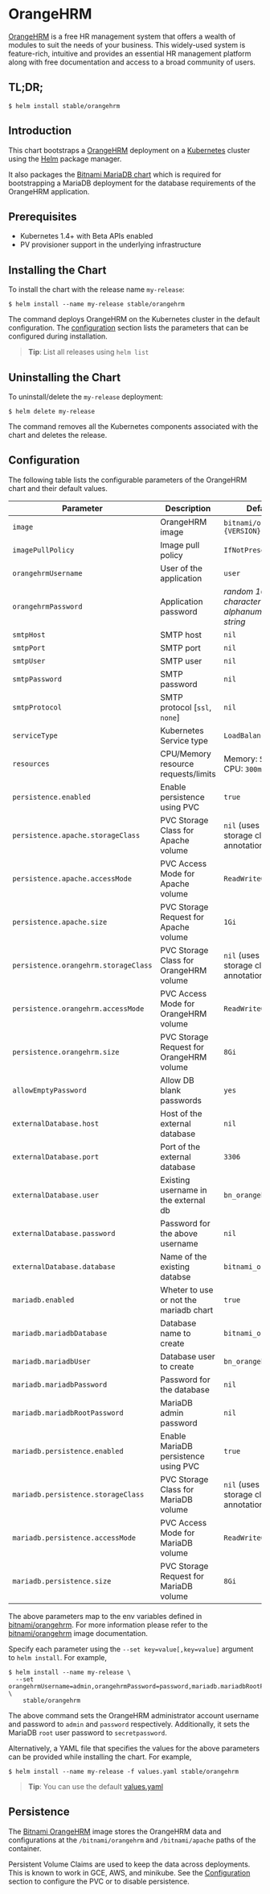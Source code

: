 # OrangeHRM

[OrangeHRM](https://www.orangehrm.com) is a free HR management system that offers a wealth of modules to suit the needs of your business. This widely-used system is feature-rich, intuitive and provides an essential HR management platform along with free documentation and access to a broad community of users.

## TL;DR;

```console
$ helm install stable/orangehrm
```

## Introduction

This chart bootstraps a [OrangeHRM](https://github.com/bitnami/bitnami-docker-orangehrm) deployment on a [Kubernetes](http://kubernetes.io) cluster using the [Helm](https://helm.sh) package manager.

It also packages the [Bitnami MariaDB chart](https://github.com/kubernetes/charts/tree/master/stable/mariadb) which is required for bootstrapping a MariaDB deployment for the database requirements of the OrangeHRM application.

## Prerequisites

- Kubernetes 1.4+ with Beta APIs enabled
- PV provisioner support in the underlying infrastructure

## Installing the Chart

To install the chart with the release name `my-release`:

```console
$ helm install --name my-release stable/orangehrm
```

The command deploys OrangeHRM on the Kubernetes cluster in the default configuration. The [configuration](#configuration) section lists the parameters that can be configured during installation.

> **Tip**: List all releases using `helm list`

## Uninstalling the Chart

To uninstall/delete the `my-release` deployment:

```console
$ helm delete my-release
```

The command removes all the Kubernetes components associated with the chart and deletes the release.

## Configuration

The following table lists the configurable parameters of the OrangeHRM chart and their default values.

|              Parameter               |               Description                |                    Default                     |
|--------------------------------------|------------------------------------------|------------------------------------------------|
| `image`                              | OrangeHRM image                          | `bitnami/orangehrm:{VERSION}`                  |
| `imagePullPolicy`                    | Image pull policy                        | `IfNotPresent`                                 |
| `orangehrmUsername`                  | User of the application                  | `user`                                         |
| `orangehrmPassword`                  | Application password                     | _random 10 character long alphanumeric string_ |
| `smtpHost`                           | SMTP host                                | `nil`                                          |
| `smtpPort`                           | SMTP port                                | `nil`                                          |
| `smtpUser`                           | SMTP user                                | `nil`                                          |
| `smtpPassword`                       | SMTP password                            | `nil`                                          |
| `smtpProtocol`                       | SMTP protocol [`ssl`, `none`]            | `nil`                                          |
| `serviceType`                        | Kubernetes Service type                  | `LoadBalancer`                                 |
| `resources`                          | CPU/Memory resource requests/limits      | Memory: `512Mi`, CPU: `300m`                   |
| `persistence.enabled`                | Enable persistence using PVC             | `true`                                         |
| `persistence.apache.storageClass`    | PVC Storage Class for Apache volume      | `nil` (uses alpha storage class annotation)    |
| `persistence.apache.accessMode`      | PVC Access Mode for Apache volume        | `ReadWriteOnce`                                |
| `persistence.apache.size`            | PVC Storage Request for Apache volume    | `1Gi`                                          |
| `persistence.orangehrm.storageClass` | PVC Storage Class for OrangeHRM volume   | `nil` (uses alpha storage class annotation)    |
| `persistence.orangehrm.accessMode`   | PVC Access Mode for OrangeHRM volume     | `ReadWriteOnce`                                |
| `persistence.orangehrm.size`         | PVC Storage Request for OrangeHRM volume | `8Gi`                                          |
| `allowEmptyPassword`                 | Allow DB blank passwords                 | `yes`                                          |
| `externalDatabase.host`              | Host of the external database            | `nil`                                          |
| `externalDatabase.port`              | Port of the external database            | `3306`                                         |
| `externalDatabase.user`              | Existing username in the external db     | `bn_orangehrm`                                 |
| `externalDatabase.password`          | Password for the above username          | `nil`                                          |
| `externalDatabase.database`          | Name of the existing databse             | `bitnami_orangehrm`                            |
| `mariadb.enabled`                    | Wheter to use or not the mariadb chart   | `true`                                         |
| `mariadb.mariadbDatabase`            | Database name to create                  | `bitnami_orangehrm`                            |
| `mariadb.mariadbUser`                | Database user to create                  | `bn_orangehrm`                                 |
| `mariadb.mariadbPassword`            | Password for the database                | `nil`                                          |
| `mariadb.mariadbRootPassword`        | MariaDB admin password                   | `nil`                                          |
| `mariadb.persistence.enabled`        | Enable MariaDB persistence using PVC     | `true`                                         |
| `mariadb.persistence.storageClass`   | PVC Storage Class for MariaDB volume     | `nil` (uses alpha storage class annotation)    |
| `mariadb.persistence.accessMode`     | PVC Access Mode for MariaDB volume       | `ReadWriteOnce`                                |
| `mariadb.persistence.size`           | PVC Storage Request for MariaDB volume   | `8Gi`                                          |

The above parameters map to the env variables defined in [bitnami/orangehrm](http://github.com/bitnami/bitnami-docker-orangehrm). For more information please refer to the [bitnami/orangehrm](http://github.com/bitnami/bitnami-docker-orangehrm) image documentation.

Specify each parameter using the `--set key=value[,key=value]` argument to `helm install`. For example,

```console
$ helm install --name my-release \
  --set orangehrmUsername=admin,orangehrmPassword=password,mariadb.mariadbRootPassword=secretpassword \
    stable/orangehrm
```

The above command sets the OrangeHRM administrator account username and password to `admin` and `password` respectively. Additionally, it sets the MariaDB `root` user password to `secretpassword`.

Alternatively, a YAML file that specifies the values for the above parameters can be provided while installing the chart. For example,

```console
$ helm install --name my-release -f values.yaml stable/orangehrm
```

> **Tip**: You can use the default [values.yaml](values.yaml)

## Persistence

The [Bitnami OrangeHRM](https://github.com/bitnami/bitnami-docker-orangehrm) image stores the OrangeHRM data and configurations at the `/bitnami/orangehrm` and `/bitnami/apache` paths of the container.

Persistent Volume Claims are used to keep the data across deployments. This is known to work in GCE, AWS, and minikube.
See the [Configuration](#configuration) section to configure the PVC or to disable persistence.
